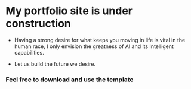 # My portfolio site is under construction

- Having a strong desire for what keeps you moving in life is vital in the human race, I only envision the greatness of AI and its Intelligent capabilities.

- Let us build the future we desire. 

### Feel free to download and use the template
